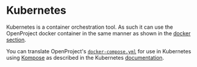 # Kubernetes

Kubernetes is a container orchestration tool. As such it can use the
OpenProject docker container in the same manner as shown in the [docker section](../docker/#recommended-usage).

You can translate OpenProject's [`docker-compose.yml`](https://github.com/opf/openproject/blob/stable/10/docker-compose.yml)
for use in Kubernetes using [Kompose](https://github.com/kubernetes/kompose)
as described in the Kubernetes [documentation](https://kubernetes.io/docs/tasks/configure-pod-container/translate-compose-kubernetes/).

